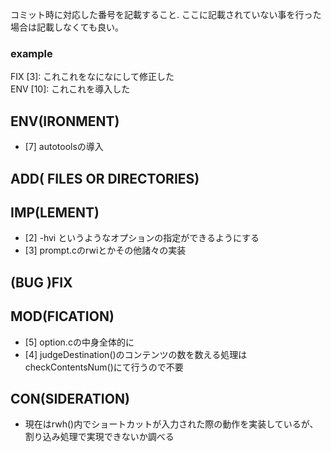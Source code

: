 コミット時に対応した番号を記載すること. ここに記載されていない事を行った場合は記載しなくても良い。
### example
FIX [3]: これこれをなになにして修正した  
ENV [10]: これこれを導入した


## ENV(IRONMENT)
- [7] autotoolsの導入

## ADD( FILES OR DIRECTORIES)

## IMP(LEMENT)
- [2] -hvi というようなオプションの指定ができるようにする
- [3] prompt.cのrwiとかその他諸々の実装

## (BUG )FIX

## MOD(FICATION)
- [5] option.cの中身全体的に
- [4] judgeDestination()のコンテンツの数を数える処理はcheckContentsNum()にて行うので不要

## CON(SIDERATION)
- 現在はrwh()内でショートカットが入力された際の動作を実装しているが、割り込み処理で実現できないか調べる
